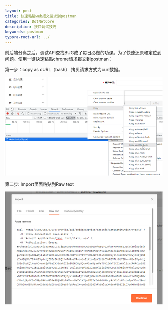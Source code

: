 ```yaml
---
layout: post
title: 快速粘贴web报文请求到postman
categories: DotNetCore
description: 接口调试技巧
keywords: postman
typora-root-url: ../
---
```


前后端分离之后，调试API查找BUG成了每日必做的功课。为了快速还原和定位到问题。使用一键快速粘贴chrome请求报文到postman：

第一步：copy as cURL（bash） 拷贝请求方式为curl数据。

![image-20211222094120468](/images/posts/image-20211222094120468.png)

第二步: Import里面粘贴到Raw text

![image-20211222095634402](/images/posts/image-20211222095634402.png)
